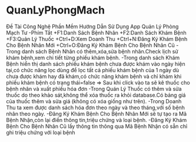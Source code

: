 # QuanLyPhongMach
Đề Tài Công Nghệ Phần Mềm
Hướng Dẫn Sử Dụng App Quản Lý Phòng Mạch Tư
-Phím Tắt
+F1:Danh Sách Bệnh Nhân
+F2:Danh Sách Khám Bệnh
+F3:Quản Lý Thuốc
+Ctrl+D:Xem Doanh Thu
+Ctrl+N:Đăng Ký Khám Bệnh Cho Bệnh Nhân Mới
+Ctrl+O:Đăng Ký Khám Bệnh Cho Bệnh Nhân Cũ
-Trong danh sách Bệnh Nhân có thêm,xóa,sửa bệnh nhân.Check lịch sử khám bệnh,xem chi tiết từng phiếu khám bệnh.
-Trong danh sách Khám Bệnh hiển thị danh sách phiếu khám bệnh chưa được khám vào ngày hiện tại,có chức năng lọc dùng để lọc tất cả phiếu khám bệnh của 1 ngày dù chưa được khám hay đã khám,có chức năng khám bệnh và chỉ khám khi phiếu khám bệnh có trạng thái=false => Sau khi click vào ta sẽ kê thuốc cho bệnh nhân và xuất phiếu hóa đơn
-Trong Quán Lý Thuốc có thêm và sửa thuốc do theo khảo sát,không thể xóa thuốc ra khỏi database.Có bảng giá của thuốc thêm và sửa giá (không có xóa giống như trên).
-Trong Doanh Thu ta xem được danh sách hóa đơn theo ngày và theo tháng,với số bệnh nhân theo ngày.
-Đăng Ký Khám Bệnh Cho Bệnh Nhân Mới sẽ tự tạo ra Mã Bệnh Nhận,còn lại điền thông tin,triệu chứng và loại bệnh.
-Đăng Ký Khám Bệnh Cho Bệnh Nhân Cũ lấy thông tin thông qua Mã Bệnh Nhận có sẵn chỉ ghi triệu chứng với loại bệnh

